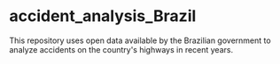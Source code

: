 # accident_analysis_Brazil
This repository uses open data available by the Brazilian government to analyze accidents on the country's highways in recent years.

